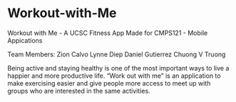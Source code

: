 # Workout-with-Me
Workout with Me - A UCSC Fitness App
Made for CMPS121 - Mobile Appications

Team Members:
Zion Calvo 
Lynne Diep
Daniel Gutierrez
Chuong V Truong

Being active and staying healthy is one of the most important ways to live a happier and more productive life. “Work out
with me” is an application to make exercising easier and give people more access to meet up with groups who are interested
in the same activities.
